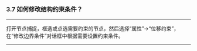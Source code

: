 ﻿### 3.7  如何修改结构约束条件？---
打开节点捕捉，框选或点选需要约束的节点，然后选择“属性”→“位移约束”，在“修改边界条件”对话框中根据需要设置约束条件。---
